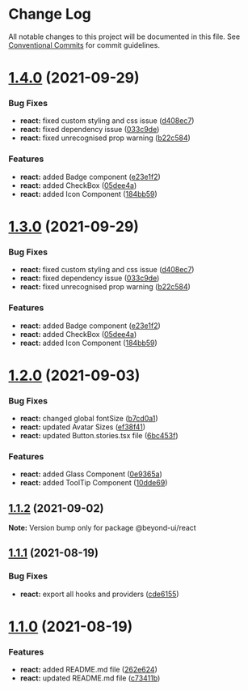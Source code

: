 # Change Log

All notable changes to this project will be documented in this file.
See [Conventional Commits](https://conventionalcommits.org) for commit guidelines.

# [1.4.0](https://github.com/renli-tech/Beyond/compare/@beyond-ui/react@1.2.1...@beyond-ui/react@1.4.0) (2021-09-29)

### Bug Fixes

- **react:** fixed custom styling and css issue ([d408ec7](https://github.com/renli-tech/Beyond/commit/d408ec7e6c4e13d8029823d134e8dfc9a75659fc))
- **react:** fixed dependency issue ([033c9de](https://github.com/renli-tech/Beyond/commit/033c9de2bf7ccf96246c74373bc4bed0c2cd4318))
- **react:** fixed unrecognised prop warning ([b22c584](https://github.com/renli-tech/Beyond/commit/b22c584401a003be5d7f6ba7ff9a753919fe98e6))

### Features

- **react:** added Badge component ([e23e1f2](https://github.com/renli-tech/Beyond/commit/e23e1f2209d012f11c34f37f5716322d4dae8270))
- **react:** added CheckBox ([05dee4a](https://github.com/renli-tech/Beyond/commit/05dee4a8a54b00e5d8a911694e0a39b1da045d19))
- **react:** added Icon Component ([184bb59](https://github.com/renli-tech/Beyond/commit/184bb59d2ce4a24b2b75224777d592cfc602f5af))

# [1.3.0](https://github.com/renli-tech/Beyond/compare/@beyond-ui/react@1.2.1...@beyond-ui/react@1.3.0) (2021-09-29)

### Bug Fixes

- **react:** fixed custom styling and css issue ([d408ec7](https://github.com/renli-tech/Beyond/commit/d408ec7e6c4e13d8029823d134e8dfc9a75659fc))
- **react:** fixed dependency issue ([033c9de](https://github.com/renli-tech/Beyond/commit/033c9de2bf7ccf96246c74373bc4bed0c2cd4318))
- **react:** fixed unrecognised prop warning ([b22c584](https://github.com/renli-tech/Beyond/commit/b22c584401a003be5d7f6ba7ff9a753919fe98e6))

### Features

- **react:** added Badge component ([e23e1f2](https://github.com/renli-tech/Beyond/commit/e23e1f2209d012f11c34f37f5716322d4dae8270))
- **react:** added CheckBox ([05dee4a](https://github.com/renli-tech/Beyond/commit/05dee4a8a54b00e5d8a911694e0a39b1da045d19))
- **react:** added Icon Component ([184bb59](https://github.com/renli-tech/Beyond/commit/184bb59d2ce4a24b2b75224777d592cfc602f5af))

# [1.2.0](https://github.com/renli-tech/Beyond/compare/@beyond-ui/react@1.1.1...@beyond-ui/react@1.2.0) (2021-09-03)

### Bug Fixes

- **react:** changed global fontSize ([b7cd0a1](https://github.com/renli-tech/Beyond/commit/b7cd0a1670f6a52cd02fceb0566f7a58199c63bb))
- **react:** updated Avatar Sizes ([ef38f41](https://github.com/renli-tech/Beyond/commit/ef38f41dc3309e5562c547ae0fd758d0c790bb87))
- **react:** updated Button.stories.tsx file ([6bc453f](https://github.com/renli-tech/Beyond/commit/6bc453f5fa50b78cdc677cc39b6bdb1caec4600f))

### Features

- **react:** added Glass Component ([0e9365a](https://github.com/renli-tech/Beyond/commit/0e9365ab41c49531dd6e48b5177ce6d0b234ff3a))
- **react:** added ToolTip Component ([10dde69](https://github.com/renli-tech/Beyond/commit/10dde697f2af16024de0ffd57c6e7b6e3d828b26))

## [1.1.2](https://github.com/renli-tech/Beyond/compare/@beyond-ui/react@1.1.1...@beyond-ui/react@1.1.2) (2021-09-02)

**Note:** Version bump only for package @beyond-ui/react

## [1.1.1](https://github.com/renli-tech/Beyond/compare/@beyond-ui/react@1.1.0...@beyond-ui/react@1.1.1) (2021-08-19)

### Bug Fixes

- **react:** export all hooks and providers ([cde6155](https://github.com/renli-tech/Beyond/commit/cde6155adb864b861c192aa638bfad8a11aef1dd))

# [1.1.0](https://github.com/renli-tech/Beyond/compare/@beyond-ui/react@1.0.1...@beyond-ui/react@1.1.0) (2021-08-19)

### Features

- **react:** added README.md file ([262e624](https://github.com/renli-tech/Beyond/commit/262e624d969c56b905347b7df964bced936849e1))
- **react:** updated README.md file ([c73411b](https://github.com/renli-tech/Beyond/commit/c73411b16865408d8641b29de05f84686a2d1f5f))
